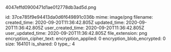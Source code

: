 4047effd0900471d1ae012778db3ad5d.png

id: 37ce785f9e94413da0d6f649891c036b
mime: image/png
filename: 
created_time: 2020-09-20T11:36:42.805Z
updated_time: 2020-09-20T11:36:42.805Z
user_created_time: 2020-09-20T11:36:42.805Z
user_updated_time: 2020-09-20T11:36:42.805Z
file_extension: png
encryption_cipher_text: 
encryption_applied: 0
encryption_blob_encrypted: 0
size: 164101
is_shared: 0
type_: 4